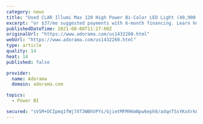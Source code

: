 ```yaml
---
category: news
title: "Used CLAR Illumi Max 120 High Power Bi-Color LED Light (49,900 lux @ 0.5M) E"
excerpt: "or $37/mo suggested payments with 6‑month financing. Learn how."
publishedDateTime: 2021-08-08T11:27:00Z
originalUrl: "https://www.adorama.com/us1432260.html"
webUrl: "https://www.adorama.com/us1432260.html"
type: article
quality: 14
heat: 14
published: false

provider:
  name: Adorama
  domain: adorama.com

topics:
  - Power BI

secured: "sVSM+DCIpmq1fWj7XT3WBhVPYs/GjietMFM96mNpw6eph0/adqnTSsYKxXrk8VzYyXHW0AVBWbxmSRLcVY4Osq73mdkqJ4iz7C1DjDAzqB+eOL24snHJ2wjeC+zd26f763QhuzS/EnsFy+ht13CEwH1A7wqs2T8V5/XSPAT7MeZLVluKuUpiA0yaWIXYW2CIEGeyKm5M6/z3UtsgGwKFmTPRsW8vQicipJTxe0S6dVmGXUWxMU5XbXjjI+NXCfq+3QWkk351Lg2fVQmI5qvr+kaNBHFpQq8sMXN1Vfyf1TizRzTw6KfoJo4AAh3DOvyhDB42IT1dCpfHQ6R6gKBE/QNMCkS8f7RyWql0HTnq1S0=;aSQXSqWeaASTQhzjHzj/fg=="
---
```


